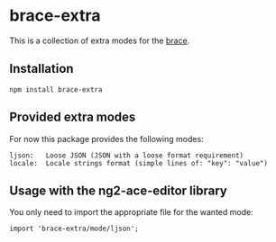 # brace-extra

This is a collection of extra modes for the [brace](https://github.com/thlorenz/brace).

## Installation

    npm install brace-extra

## Provided extra modes

For now this package provides the following modes:

    ljson:   Loose JSON (JSON with a loose format requirement)
    locale:  Locale strings format (simple lines of: "key": "value")

## Usage with the ng2-ace-editor library

You only need to import the appropriate file for the wanted mode:

    import 'brace-extra/mode/ljson';
